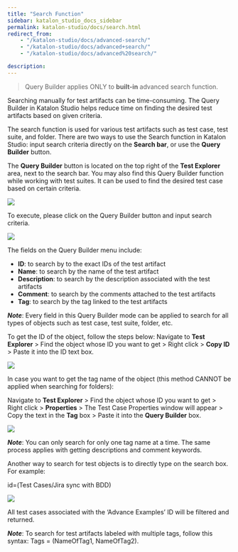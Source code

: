 ```yaml
---
title: "Search Function"
sidebar: katalon_studio_docs_sidebar
permalink: katalon-studio/docs/search.html
redirect_from:
    - "/katalon-studio/docs/advanced-search/"
    - "/katalon-studio/docs/advanced+search/"
    - "/katalon-studio/docs/advanced%20search/"

description: 
---
```

> Query Builder applies ONLY to **built-in** advanced search function.

Searching manually for test artifacts can be time-consuming. The Query Builder in Katalon Studio helps reduce time on finding the desired test artifacts based on given criteria.

The search function is used for various test artifacts such as test case, test suite, and folder.
There are two ways to use the Search function in Katalon Studio: input search criteria directly on the **Search bar**, or use the **Query Builder** button.

The **Query Builder** button is located on the top right of the **Test Explorer** area, next to the search bar. You may also find this Query Builder function while working with test suites. It can be used to find the desired test case based on certain criteria.

![](https://github.com/katalon-studio/docs-images/raw/master/katalon-studio/docs/search/Advance-Search-Button-Location.png)

To execute, please click on the Query Builder button and input search criteria.

![](https://github.com/katalon-studio/docs-images/raw/master/katalon-studio/docs/search/advance-search-box.png)

The fields on the Query Builder menu include:
- **ID**: to search by to the exact IDs of the test artifact
- **Name**: to search by the name of the test artifact
- **Description**: to search by the description associated with the test artifacts
- **Comment**: to search by the comments attached to the test artifacts
- **Tag**: to search by the tag linked to the test artifacts

***Note***: Every field in this Query Builder mode can be applied to search for all types of objects such as test case, test suite, folder, etc.

To get the ID of the object, follow the steps below:
Navigate to **Test Explorer** > Find the object whose ID you want to get > Right click > **Copy ID** > Paste it into the ID text box.

![](https://github.com/katalon-studio/docs-images/raw/master/katalon-studio/docs/search/Copy-ID.png)

In case you want to get the tag name of the object (this method CANNOT be applied when searching for folders):

Navigate to **Test Explorer** > Find the object whose ID you want to get > Right click > **Properties** > The Test Case Properties window will appear > Copy the text in the **Tag** box > Paste it into the **Query Builder** box.

![](https://github.com/katalon-studio/docs-images/raw/master/katalon-studio/docs/search/Test-Case-Properties.png)
  
***Note***: You can only search for only one tag name at a time. The same process applies with getting descriptions and comment keywords.

Another way to search for test objects is to directly type on the search box. For example:

id=(Test Cases/Jira sync with BDD) 

![](https://github.com/katalon-studio/docs-images/raw/master/katalon-studio/docs/search/1.png)

All test cases associated with the ‘Advance Examples’ ID will be filtered and returned.
 
***Note***: To search for test artifacts labeled with multiple tags, follow this syntax: Tags = (NameOfTag1, NameOfTag2).




